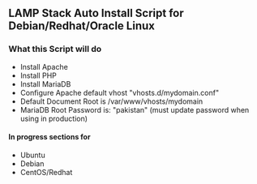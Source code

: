 ## LAMP Stack Auto Install Script for Debian/Redhat/Oracle Linux
### What this Script will do
* Install Apache
* Install PHP
* Install MariaDB
* Configure Apache default vhost "vhosts.d/mydomain.conf"
* Default Document Root is /var/www/vhosts/mydomain
* MariaDB Root Password is: "pakistan" (must update password when using in production)

#### In progress sections for
* Ubuntu
* Debian
* CentOS/Redhat
